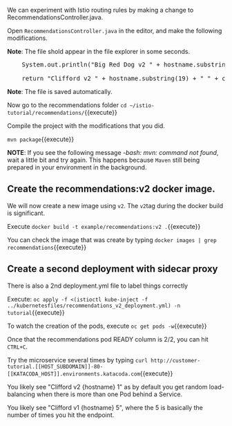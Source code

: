 We can experiment with Istio routing rules by making a change to RecommendationsController.java.

Open `RecommendationsController.java` in the editor, and make the following modifications.

**Note**: The file shold appear in the file explorer in some seconds.

<pre>
    System.out.println("Big Red Dog v2 " + hostname.substring(19) + " " + cnt);
     
    return "Clifford v2 " + hostname.substring(19) + " " + cnt;
</pre>

**Note**: The file is saved automatically.

Now go to the recommendations folder `cd ~/istio-tutorial/recommendations/`{{execute}}

Compile the project with the modifications that you did.

`mvn package`{{execute}}

**NOTE**: If you see the following message *-bash: mvn: command not found*, wait a little bit and try again. This happens because `Maven` still being prepared in your environment in the background.

## Create the recommendations:v2 docker image.

We will now create a new image using `v2`. The `v2`tag during the docker build is significant.

Execute `docker build -t example/recommendations:v2 .`{{execute}}

You can check the image that was create by typing `docker images | grep recommendations`{{execute}}

## Create a second deployment with sidecar proxy

There is also a 2nd deployment.yml file to label things correctly

Execute: `oc apply -f <(istioctl kube-inject -f ../kubernetesfiles/recommendations_v2_deployment.yml) -n tutorial`{{execute}}

To watch the creation of the pods, execute `oc get pods -w`{{execute}}

Once that the recommendations pod READY column is 2/2, you can hit `CTRL+C`. 

Try the microservice several times by typing `curl http://customer-tutorial.[[HOST_SUBDOMAIN]]-80-[[KATACODA_HOST]].environments.katacoda.com`{{execute}}

You likely see "Clifford v2 {hostname} 1" as by default you get random load-balancing when there is more than one Pod behind a Service.

You likely see "Clifford v1 {hostname} 5", where the 5 is basically the number of times you hit the endpoint.

